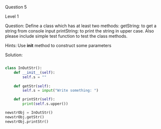 Question 5

Level 1

Question:
Define a class which has at least two methods:
getString: to get a string from console input
printString: to print the string in upper case.
Also please include simple test function to test the class methods.

Hints:
Use __init__ method to construct some parameters

Solution:

```python

class InOutStr():
    def __init__(self):
        self.s = ""
    
    def getStr(self):
        self.s = input("Write something: ")

    def printStr(self):
        print(self.s.upper())

newstrObj = InOutStr()
newstrObj.getStr()
newstrObj.printStr()
```
